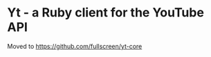 Yt - a Ruby client for the YouTube API
======================================

Moved to https://github.com/fullscreen/yt-core

